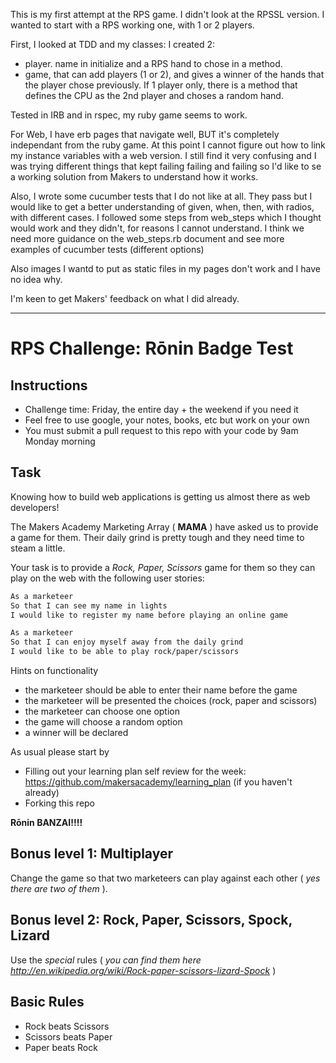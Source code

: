 This is my first attempt at the RPS game. I didn't look at the RPSSL version. I wanted to start with a RPS working one, with 1 or 2 players.

First, I looked at TDD and my classes:
I created 2:
- player. name in initialize and a RPS hand to chose in a method.
- game, that can add players (1 or 2), and gives a winner of the hands that the player chose previously. If 1 player only, there is a method that defines the CPU as the 2nd player and choses a random hand.

Tested in IRB and in rspec, my ruby game seems to work.

For Web, I have erb pages that navigate well, BUT it's completely independant from the ruby game. At this point I cannot figure out how to link my instance variables with a web version. I still find it very confusing and I was trying different things that kept failing failing and failing so I'd like to se a working solution from Makers to understand how it works.

Also, I wrote some cucumber tests that I do not like at all. They pass but I would like to get a better understanding of given, when, then, with radios, with different cases. I followed some steps from web_steps which I thought would work and they didn't, for reasons I cannot understand. I think we need more guidance on the web_steps.rb document and see more examples of cucumber tests (different options)

Also images I wantd to put as static files in my pages don't work and I have no idea why.

I'm keen to get Makers' feedback on what I did already.

----------------------------------------------------------------------

# RPS Challenge: Rōnin Badge Test

Instructions
-------
* Challenge time: Friday, the entire day + the weekend if you need it
* Feel free to use google, your notes, books, etc but work on your own
* You must submit a pull request to this repo with your code by 9am Monday morning

Task 
----

Knowing how to build web applications is getting us almost there as web developers!

The Makers Academy Marketing Array ( **MAMA** ) have asked us to provide a game for them. Their daily grind is pretty tough and they need time to steam a little.

Your task is to provide a _Rock, Paper, Scissors_ game for them so they can play on the web with the following user stories:

```sh
As a marketeer
So that I can see my name in lights
I would like to register my name before playing an online game

As a marketeer
So that I can enjoy myself away from the daily grind
I would like to be able to play rock/paper/scissors
```

Hints on functionality

- the marketeer should be able to enter their name before the game
- the marketeer will be presented the choices (rock, paper and scissors)
- the marketeer can choose one option
- the game will choose a random option
- a winner will be declared


As usual please start by

* Filling out your learning plan self review for the week: https://github.com/makersacademy/learning_plan (if you haven't already)
* Forking this repo

**Rōnin BANZAI!!!!**

## Bonus level 1: Multiplayer

Change the game so that two marketeers can play against each other ( _yes there are two of them_ ).

## Bonus level 2: Rock, Paper, Scissors, Spock, Lizard

Use the _special_ rules ( _you can find them here http://en.wikipedia.org/wiki/Rock-paper-scissors-lizard-Spock_ )

## Basic Rules

- Rock beats Scissors
- Scissors beats Paper
- Paper beats Rock
